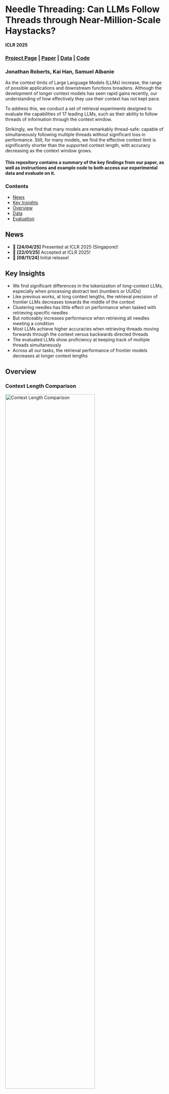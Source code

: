 # Needle Threading: Can LLMs Follow Threads through Near-Million-Scale Haystacks?

**ICLR 2025**

### [Project Page](https://needle-threading.github.io) | [Paper](https://arxiv.org/abs/2411.05000) | [Data](https://huggingface.co/datasets/jonathan-roberts1/needle-threading) | [Code](https://github.com/jonathan-roberts1/needle-threading/)

### Jonathan Roberts, Kai Han, Samuel Albanie

As the context limits of Large Language Models (LLMs) increase, the range of possible applications and downstream functions broadens. Although the development of longer context models has seen rapid gains recently, our understanding of how effectively they use their context has not kept pace. 

To address this, we conduct a set of retrieval experiments designed to evaluate the capabilities of 17 leading LLMs, such as their ability to follow threads of information through the context window. 

Strikingly, we find that many models are remarkably thread-safe: capable of simultaneously following multiple threads without significant loss in performance. Still, for many models, we find the effective context limit is significantly shorter than the supported context length, with accuracy decreasing as the context window grows.

#### This repository contains a summary of the key findings from our paper, as well as instructions and example code to both access our experimental data and evaluate on it.
### Contents
  - [News](#news)
  - [Key Insights](#key-insights)
  - [Overview](#overview)
  - [Data](#data)
  - [Evaluation](#evaluation)

## News
- 🎉 **[24/04/25]** Presented at ICLR 2025 (Singapore)!
- 🎉 **[22/01/25]** Accepted at ICLR 2025!
- 🎉 **[08/11/24]** Initial release!

## Key Insights
- We find significant differences in the tokenization of long-context LLMs, especially when processing abstract text (numbers or UUIDs)
- Like previous works, at long context lengths, the retrieval precision of frontier LLMs decreases towards the middle of the context
- Clustering needles has little effect on performance when tasked with retrieving specific needles
- But noticeably increases performance when retrieving all needles meeting a condition
- Most LLMs achieve higher accuracies when retrieving threads moving forwards through the context versus backwards directed threads
- The evaluated LLMs show proficiency at keeping track of multiple threads simultaneously
- Across all our tasks, the retrieval performance of frontier models decreases at longer context lengths

## Overview

### Context Length Comparison
<img src="images/context_length_comparison_llama_essay.png" alt="Context Length Comparison" width="75%" />

### Tasks
<img src="images/schematic.png" alt="Tasks" width="75%" />

### Frontier models are remarkably thread-safe
<img src="images/thread_safe.png" alt="Frontier models are remarkably thread-safe" width="75%" />

### Aggregated Results
<img src="images/table.png" alt="Aggregated Results" width="75%" />

### Effective Context Length
**Single Needle** left, **Multiple Needles** right
<div style="display: flex; justify-content: space-between;">
    <img src="images/single_needle_contours.png" alt="Single Needle Contours" width="49%" />
    <img src="images/multi_needle_contour.png" alt="Multi Needle Contour" width="49%" />
</div>


## Data

Our experimental data can be accessed either using the HuggingFace datasets library or by manual download.

### Option 1: HuggingFace datasets
```python
from datasets import load_dataset

# task splits can be downloaded separately:
# splits = ['Single_Needle', 'Multi_Needle', 'Conditional_Needle', 'Single_Thread', 'Multi_Thread']
single_needle_dataset = load_dataset("jonathan-roberts1/needle-threading", split='Single_Needle')

"""
Dataset({
    features: ['id', 'haystack', 'keys', 'values', 'question', 'context_length', 'num_kv_pairs',
    'repeat_number', 'needle_depth', 'num_needles', 'needle_placement', 'conditional_character',
    'thread_length', 'thread_direction', 'num_threads'],
    num_rows: 660
})
Note the units of context_length are number of characters.
"""

# query individual questions
single_needle_dataset[5] # e.g., the 6th element
"""
{'id': 5, 'haystack': '{"e3e70682-c209-4cac-629f-6fbed82c07cd": "f728b4fa-4248-5e3a-0a5d-2f346baa9455",
"eb1...": "964a870c-7c87-9b74-1d87-8f9f9cdf5a86"}', 'keys': '247a8333-f7b0-b7d2-cda8-056c3d15eef7',
'values': '1759edc3-72ae-2244-8b01-63c1cd9d2b7d', 'question': 'Extract the value corresponding to
the specified key in the JSON object. Key: "247a83...-cda8-056c3d15eef7"\n Corresponding value: ',
'context_length': 2000, 'num_kv_pairs': 25, 'repeat_number': 0, 'needle_depth': '50', 'num_needles': 1,
'needle_placement': 'depthwise', 'conditional_character': 'N/A', 'thread_length': 1,
'thread_direction': 'N/A', 'num_threads': 0}
"""
```


### Option 2: Manual download

Directly downloading image files and question data from the needle-threading HuggingFace repository into the ```data``` directory in this repo.
```
cd data
wget "https://huggingface.co/datasets/jonathan-roberts1/needle-threading/resolve/main/json_data.zip?download=true" -O json_data.zip
unzip json_data.zip && rm json_data.zip
```
#### Expected structure
```
├── data
    ├── json_data
        ├── Single_Needle.json
        ├── Multiple_Needles.json
        ├── Conditional_Needles.json
        ├── Single_Threads.json
        ├── Multi_Threads.json
```

Note: ```data_json/``` needs to be downloaded.


## Evaluation

### Single Needle example inference using Gemini 1.5 Flash
```python
from datasets import load_dataset
import vertexai
from vertexai.preview.generative_models import GenerativeModel
from tqdm import tqdm
import pandas as pd
from ast import literal_eval

project_id = "YOUR_PROJECT_ID"
region = "REGION" # eg "us-central1"
model_name = "gemini-1.5-flash-preview-0514"

dataset = load_dataset("jonathan-roberts1/needle-threading", 
    split="Single_Needle") # optional: set cache_dir="PATH/TO/MY/CACHE/DIR"

# dataframe to store results
output_df = pd.DataFrame(columns=["Question_ID", "Output", "Answer", "Correct?"])

# Initialise generative multimodal model
vertexai.init(project=project_id, location=region)
generative_multimodal_model = GenerativeModel(model_name)
config = {
        "max_output_tokens": 100,
        "temperature": 0,
        "top_k": 1
    }

# Iterate over questions
for idx, item in tqdm(enumerate(dataset)):

    question = item['question']
    haystack = item['haystack']
    # see our paper the specific prompt structure we use
    prompt = haystack + '\n' + question
    model_response = generative_multimodal_model.generate_content(contents=prompt,
                                                            generation_config=config).text
    model_response.strip()
    model_response = literal_eval(model_response)

    answer = item['values']

    # evaluate answer
    model_answer = model_response[0:len(str(answer))]
    correct = model_answer == str(answer)

    # store results
    results_row = {"Question_ID": item['id'], "Output": model_response,
                    "Answer": answer, "Correct?": correct}
    output_df = pd.concat([output_df, pd.DataFrame([results_row])], ignore_index=True)

    # save output
    #output_df.to_csv("PATH/TO/SAVE/DIR", index=False)

# compute accuracy
accuracy = output_df["Correct?"].mean()
    
print(f"{model_name} Single_Needle: {100 * accuracy:.2f}%")
```

## Citation
If you found our work useful in your own research, please consider citing our paper:
```latex
@article{roberts2024needle,
  title={Needle Threading: Can LLMs Follow Threads through Near-Million-Scale Haystacks?},
  author={Roberts, Jonathan and Han, Kai and Albanie, Samuel},
  journal={arXiv preprint arXiv:2411.05000},
  year={2024}
}
```










